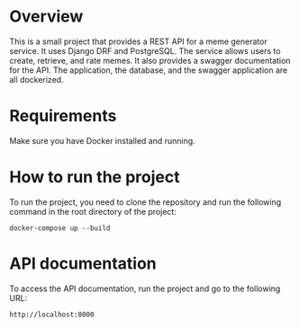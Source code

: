 # Overview

This is a small project that provides a REST API for a meme generator service. It uses Django DRF and PostgreSQL.
The service allows users to create, retrieve, and rate memes. It also provides a swagger documentation for the API.
The application, the database, and the swagger application are all dockerized.

# Requirements
Make sure you have Docker installed and running.

# How to run the project
To run the project, you need to clone the repository and run the following command in the root directory of the project:
```
docker-compose up --build
```

# API documentation
To access the API documentation, run the project and go to the following URL:
```
http://localhost:8000
```
